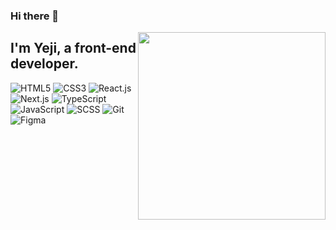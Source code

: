 ### Hi there 👋 

<img align='right' src='https://user-images.githubusercontent.com/84209266/221187228-d7e319b9-f0ca-4c26-b074-e6f00ee8a6f0.png' width='300' />
<h2> I'm Yeji, a front-end developer.</h2>

![HTML5](https://img.shields.io/badge/HTML5-red?style=plastic&logo)
![CSS3](https://img.shields.io/badge/CSS3-57a5ff?style=plastic&logo)
![React.js](https://img.shields.io/badge/React.js-blue?style=plastic&logo)
![Next.js](https://img.shields.io/badge/Next.js-11a800?style=plastic&logo)
![TypeScript](https://img.shields.io/badge/TypeScript-0f1bff?style=plastic&logo)
![JavaScript](https://img.shields.io/badge/JavaScript-yellow?style=plastic&logo)
![SCSS](https://img.shields.io/badge/SCSS-orange?style=plastic&logo)
![Git](https://img.shields.io/badge/Git-red?style=plastic&logo)
![Figma](https://img.shields.io/badge/Figma-hotpink?style=plastic&logo)

<!--
**namYeJi9q/namYeJi9q** is a ✨ _special_ ✨ repository because its `README.md` (this file) appears on your GitHub profile.

Here are some ideas to get you started:

- 🔭 I’m currently working on ...
- 🌱 I’m currently learning ...
- 👯 I’m looking to collaborate on ...
- 🤔 I’m looking for help with ...
- 💬 Ask me about ...
- 📫 How to reach me: ...
- 😄 Pronouns: ...
- ⚡ Fun fact: ...
-->
